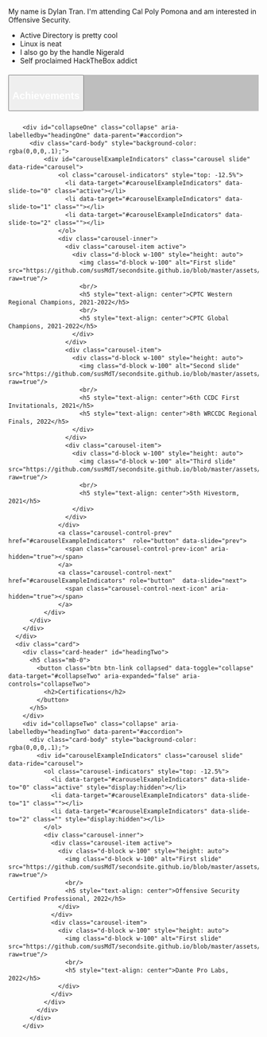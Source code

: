 <head>
  <style> /*center text, make 3 columns of equal width, remove the white border this theme has by default*/
  th {text-align: center; border-bottom: 0px;}
  td {text-align: center; border-bottom: 0px;}
  .card{background-color: inherit}
  .btn-link{color:#FFFFFF}
  .btn-link:hover{color: #dad42b; text-decoration: underline;}
  .card-header{background-color: rgba(0,0,0,.25);}
  </style>
  </head>
  
  My name is Dylan Tran. I'm attending Cal Poly Pomona and am interested in Offensive Security.
  
  - Active Directory is pretty cool
  - Linux is neat
  - I also go by the handle Nigerald
  - Self proclaimed HackTheBox addict
  
  <div id="accordion">
      <div class="card">
        <div class="card-header" id="headingOne">
          <h5 class="mb-0">
            <button class="btn btn-link" data-toggle="collapse" data-target="#collapseOne" aria-expanded="true" aria-controls="collapseOne">
              <h2>Achievements</h2>
            </button>
          </h5>
        </div>
    
        <div id="collapseOne" class="collapse" aria-labelledby="headingOne" data-parent="#accordion">
          <div class="card-body" style="background-color: rgba(0,0,0,.1);">
              <div id="carouselExampleIndicators" class="carousel slide" data-ride="carousel">
                  <ol class="carousel-indicators" style="top: -12.5%">
                    <li data-target="#carouselExampleIndicators" data-slide-to="0" class="active"></li>
                    <li data-target="#carouselExampleIndicators" data-slide-to="1" class=""></li>
                    <li data-target="#carouselExampleIndicators" data-slide-to="2" class=""></li>
                  </ol>
                  <div class="carousel-inner">
                    <div class="carousel-item active">
                      <div class="d-block w-100" style="height: auto">
                        <img class="d-block w-100" alt="First slide" src="https://github.com/susMdT/secondsite.github.io/blob/master/assets/img/CPTC.png?raw=true"/>
                        <br/>
                        <h5 style="text-align: center">CPTC Western Regional Champions, 2021-2022</h5>
                        <br/>
                        <h5 style="text-align: center">CPTC Global Champions, 2021-2022</h5>
                      </div>
                    </div>
                    <div class="carousel-item">
                      <div class="d-block w-100" style="height: auto">
                        <img class="d-block w-100" alt="Second slide" src="https://github.com/susMdT/secondsite.github.io/blob/master/assets/img/CCDC.png?raw=true"/>
                        <br/>
                        <h5 style="text-align: center">6th CCDC First Invitationals, 2021</h5>
                        <h5 style="text-align: center">8th WRCCDC Regional Finals, 2022</h5>
                      </div>
                    </div>
                    <div class="carousel-item">
                      <div class="d-block w-100" style="height: auto">
                        <img class="d-block w-100" alt="Third slide" src="https://github.com/susMdT/secondsite.github.io/blob/master/assets/img/Hivestorm.png?raw=true"/>
                        <br/>
                        <h5 style="text-align: center">5th Hivestorm, 2021</h5>
                      </div>
                    </div>
                  </div>
                  <a class="carousel-control-prev" href="#carouselExampleIndicators"  role="button" data-slide="prev">
                    <span class="carousel-control-prev-icon" aria-hidden="true"></span>
                  </a>
                  <a class="carousel-control-next" href="#carouselExampleIndicators" role="button"  data-slide="next">
                    <span class="carousel-control-next-icon" aria-hidden="true"></span>
                  </a>
              </div>
          </div>
        </div>
      </div>
      <div class="card">
        <div class="card-header" id="headingTwo">
          <h5 class="mb-0">
            <button class="btn btn-link collapsed" data-toggle="collapse" data-target="#collapseTwo" aria-expanded="false" aria-controls="collapseTwo">
              <h2>Certifications</h2>
            </button>
          </h5>
        </div>
        <div id="collapseTwo" class="collapse" aria-labelledby="headingTwo" data-parent="#accordion">
          <div class="card-body" style="background-color: rgba(0,0,0,.1);">
            <div id="carouselExampleIndicators" class="carousel slide" data-ride="carousel">
              <ol class="carousel-indicators" style="top: -12.5%">
                <li data-target="#carouselExampleIndicators" data-slide-to="0" class="active" style="display:hidden"></li>
                <li data-target="#carouselExampleIndicators" data-slide-to="1" class=""></li>
                <li data-target="#carouselExampleIndicators" data-slide-to="2" class="" style="display:hidden"></li>
              </ol>
              <div class="carousel-inner">
                <div class="carousel-item active">
                  <div class="d-block w-100" style="height: auto">
                    <img class="d-block w-100" alt="First slide" src="https://github.com/susMdT/secondsite.github.io/blob/master/assets/img/oscp%20screenshot.PNG?raw=true"/>
                    <br/>
                    <h5 style="text-align: center">Offensive Security Certified Professional, 2022</h5>
                  </div>
                </div>
                <div class="carousel-item">
                  <div class="d-block w-100" style="height: auto">
                    <img class="d-block w-100" alt="First slide" src="https://github.com/susMdT/secondsite.github.io/blob/master/assets/img/Dante.PNG?raw=true"/>
                    <br/>
                    <h5 style="text-align: center">Dante Pro Labs, 2022</h5>
                  </div>
                </div>  
              </div>
            </div>
          </div>
        </div>
